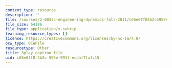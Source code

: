 ```yaml
---
content_type: resource
description: ''
file: /courses/2-003sc-engineering-dynamics-fall-2011/c65e0ff84b2c595e991fecdaf7fafc15_jROTMB142T0.vtt
file_size: 64186
file_type: application/x-subrip
learning_resource_types: []
license: https://creativecommons.org/licenses/by-nc-sa/4.0/
ocw_type: OCWFile
resourcetype: Other
title: 3play caption file
uid: c65e0ff8-4b2c-595e-991f-ecdaf7fafc15
---
```

